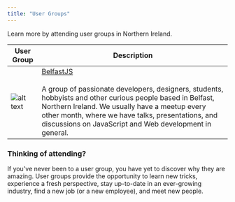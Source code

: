 ```yaml
---
title: "User Groups"
---
```


Learn more by attending user groups in Northern Ireland.

| User Group  | Description |
|---|---|
| ![alt text](https://secure.meetupstatic.com/photos/event/b/d/3/2/global_431388434.jpeg) | [BelfastJS](https://www.meetup.com/Belfast-JS/) <br><br> A group of passionate developers, designers, students, hobbyists and other curious people based in Belfast, Northern Ireland. We usually have a meetup every other month, where we have talks, presentations, and discussions on JavaScript and Web development in general.|

### Thinking of attending?

If you've never been to a user group, you have yet to discover why they are amazing. User groups provide the opportunity to learn new tricks, experience a fresh perspective, stay up-to-date in an ever-growing industry, find a new job (or a new employee), and meet new people.
